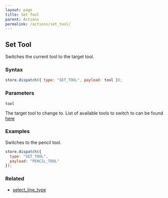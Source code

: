 ```yaml
---
layout: page
title: Set Tool
parent: Actions
permalink: /actions/set_tool/
---
```


## Set Tool

Switches the current tool to the target tool.

### Syntax

```js
store.dispatch({ type: "SET_TOOL", payload: tool });
```

### Parameters

`tool`

The target tool to change to. List of available tools to switch to can be found [here](/externals/tools/)

### Examples

Switches to the pencil tool.

```js
store.dispatch({
  type: "SET_TOOL",
  payload: "PENCIL_TOOL"
});
```

### Related

- [select_line_type](./select_line_type.md)
